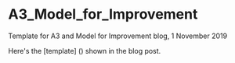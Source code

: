 # A3_Model_for_Improvement
Template for A3 and Model for Improvement blog, 1 November 2019

Here's the [template] () shown in the blog post.
